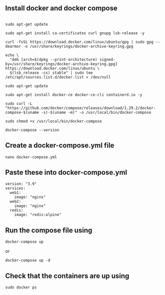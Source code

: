 

## Install docker and docker compose

```

sudo apt-get update

sudo apt-get install ca-certificates curl gnupg lsb-release -y

curl -fsSL https://download.docker.com/linux/ubuntu/gpg | sudo gpg --dearmor -o /usr/share/keyrings/docker-archive-keyring.gpg

echo \
  "deb [arch=$(dpkg --print-architecture) signed-by=/usr/share/keyrings/docker-archive-keyring.gpg] https://download.docker.com/linux/ubuntu \
  $(lsb_release -cs) stable" | sudo tee /etc/apt/sources.list.d/docker.list > /dev/null

sudo apt-get update

sudo apt-get install docker-ce docker-ce-cli containerd.io -y

sudo curl -L "https://github.com/docker/compose/releases/download/1.29.2/docker-compose-$(uname -s)-$(uname -m)" -o /usr/local/bin/docker-compose

sudo chmod +x /usr/local/bin/docker-compose

docker-compose --version
```

## Create a docker-compose.yml file
`nano docker-compose.yml`

## Paste these into docker-compose.yml
```
version: "3.9"
services:
  web1:
    image: "nginx"
  web2:
    image: "nginx"
  redis:
    image: "redis:alpine"
```


## Run the compose file using
`docker-compose up`
 
 or

`docker-compose up -d`

## Check that the containers are up using

`sudo docker ps`
